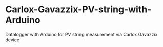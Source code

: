 # Carlox-Gavazzix-PV-string-with-Arduino
Datalogger with Arduino for PV string measurement via Carlox Gavazzix device
